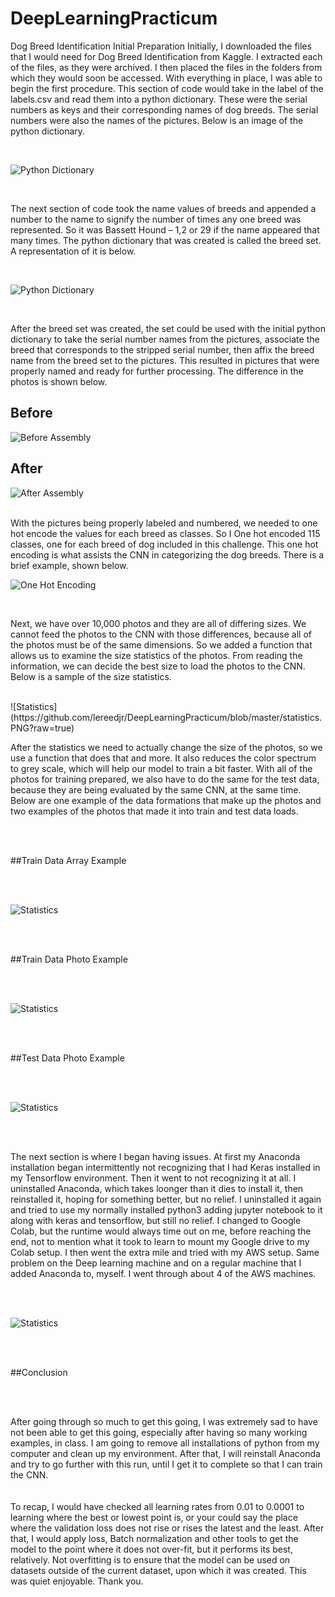 # DeepLearningPracticum
Dog Breed Identification
Initial Preparation
	Initially, I downloaded the files that I would need for Dog Breed Identification from Kaggle.  I extracted each of the files, as they were archived.  I then placed the files in the folders from which they would soon be accessed.  With everything in place, I was able to begin the first procedure.  This section of code would take in the label of the labels.csv and read them into a python dictionary.  These were the serial numbers as keys and their corresponding names of dog breeds. The serial numbers were also the names of the pictures.  Below is an image of the python dictionary.
	
</br>

![Python Dictionary](https://github.com/lereedjr/DeepLearningPracticum/blob/master/pydict.PNG?raw=true)
      
</br>      

The next section of code took the name values of breeds and appended a number to the name to signify the number of times any one breed was represented.  So it was Bassett Hound – 1,2 or 29 if the name appeared that many times.  The python dictionary that was created is called the breed set.  A representation of it is below.

</br>
  
![Python Dictionary](https://github.com/lereedjr/DeepLearningPracticum/blob/master/breedset.png?raw=true) 

</br>

After the breed set was created, the set could be used with the initial python dictionary to take the serial number names from the pictures, associate the breed that corresponds to the stripped serial number, then affix the breed name from the breed set to the pictures.  This resulted in pictures that were properly named and ready for further processing.  The difference in the photos is shown below.

## Before
![Before Assembly](https://github.com/lereedjr/DeepLearningPracticum/blob/master/beforepic.PNG?raw=true)
</br>
## After
![After Assembly](https://github.com/lereedjr/DeepLearningPracticum/blob/master/afterpic.PNG?raw=true)

</br>
With the pictures being properly labeled and numbered, we needed to one hot encode the values for each breed as classes.  So I One hot encoded 115 classes, one for each breed of dog included in this challenge.  This one hot encoding is what assists the CNN in categorizing the dog breeds.  There is a brief example, shown below.

</br> 

![One Hot Encoding](https://github.com/lereedjr/DeepLearningPracticum/blob/master/onehot.PNG?raw=true)

</br> 

Next, we have over 10,000 photos and they are all of differing sizes. We cannot feed the photos to the CNN with those differences, because all of the photos must be of the same dimensions.  So we added a function that allows us to examine the size statistics of the photos.  From reading the information, we can decide the best size to load the photos to the CNN.  Below is a sample of the size statistics.

</br>
![Statistics](https://github.com/lereedjr/DeepLearningPracticum/blob/master/statistics.PNG?raw=true)
</br>

After the statistics we need to actually change the size of the photos, so we use a function that does that and more.  It also reduces the color spectrum to grey scale, which will help our model to train a bit faster.  With all of the photos for training prepared, we also have to do the same for the test data, because they are being evaluated by the same CNN, at the same time. Below are one example of the data formations that make up the photos and two examples of the photos that made it into train and test data loads.

</br> 
</br> 

##Train Data Array Example

</br>
</br>

![Statistics](https://github.com/lereedjr/DeepLearningPracticum/blob/master/loaddataone.PNG?raw=true)

</br>
</br>

##Train Data Photo Example

</br>
</br>

![Statistics](https://github.com/lereedjr/DeepLearningPracticum/blob/master/loaddatatwo.PNG?raw=true)

</br>
</br>

##Test Data Photo Example

</br>
</br>

![Statistics](https://github.com/lereedjr/DeepLearningPracticum/blob/master/loadtestdata.PNG?raw=true)

</br>
</br>

The next section is where I began having issues.  At first my Anaconda installation began intermittently not recognizing that I had Keras installed in my Tensorflow environment. Then it went to not recognizing it at all.  I uninstalled Anaconda, which takes loonger than it dies to install it, then reinstalled it, hoping for something better, but no relief.  I uninstalled it again and tried to use my normally installed python3 adding jupyter notebook to it along with keras and tensorflow, but still no relief.  I changed to Google Colab, but the runtime would always time out on me, before reaching the end, not to mention what it took to learn to mount my Google drive to my Colab setup.  I then went the extra mile and tried with my AWS setup.  Same problem on the Deep learning machine and on a regular machine that I added Anaconda to, myself.  I went through about 4 of the AWS machines.

</br>
</br>

![Statistics](https://github.com/lereedjr/DeepLearningPracticum/blob/master/setup.PNG?raw=true)

</br>
</br>

##Conclusion

</br>
</br>

After going through so much to get this going, I was extremely sad to have not been able to get this going, especially after having so many working examples, in class.  I am going to remove all installations of python from my computer and clean up my environment.  After that, I will reinstall Anaconda and try to go further with this run, until I get it to complete so that I can train the CNN.  
</br>
</br>
To recap, I would have checked all learning rates from 0.01 to 0.0001 to learning where the best or lowest point is, or your could say the place where the validation loss does not rise or rises the latest and the least.  After that, I would apply loss, Batch normalization and other tools to get the model to the point where it does not over-fit, but it performs its best, relatively.  Not overfitting is to ensure that the model can be used on datasets outside of the current dataset, upon which it was created.  This was quiet enjoyable.  Thank you.
